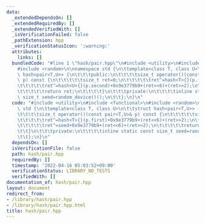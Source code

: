```yaml
---
data:
  _extendedDependsOn: []
  _extendedRequiredBy: []
  _extendedVerifiedWith: []
  _isVerificationFailed: false
  _pathExtension: hpp
  _verificationStatusIcon: ':warning:'
  attributes:
    links: []
  bundledCode: "#line 1 \"hash/pair.hpp\"\n#include <utility>\n#include <functional>\n\
    #include <random>\n\nnamespace std {\n\ttemplate<class T, class U>\n\t\tstruct\
    \ hash<pair<T,U>> {\n\t\t\tpublic:\n\t\t\t\tsize_t operator()(const pair<T,U>&\
    \ p) const {\n\t\t\t\t\tsize_t ret=0;\n\t\t\t\t\tret^=hash<T>{}(p.first)+0x9e3779b9+(ret<<6)+(ret>>2);\n\
    \t\t\t\t\tret^=hash<U>{}(p.second)+0x9e3779b9+(ret<<6)+(ret>>2);\n\t\t\t\t\tret^=seed+0x9e3779b9+(ret<<6)+(ret>>2);\n\
    \t\t\t\t\treturn ret;\n\t\t\t\t}\n\t\t\tprivate:\n\t\t\t\tinline static const\
    \ size_t seed=random_device()();\n\t\t};\n}\n"
  code: "#include <utility>\n#include <functional>\n#include <random>\n\nnamespace\
    \ std {\n\ttemplate<class T, class U>\n\t\tstruct hash<pair<T,U>> {\n\t\t\tpublic:\n\
    \t\t\t\tsize_t operator()(const pair<T,U>& p) const {\n\t\t\t\t\tsize_t ret=0;\n\
    \t\t\t\t\tret^=hash<T>{}(p.first)+0x9e3779b9+(ret<<6)+(ret>>2);\n\t\t\t\t\tret^=hash<U>{}(p.second)+0x9e3779b9+(ret<<6)+(ret>>2);\n\
    \t\t\t\t\tret^=seed+0x9e3779b9+(ret<<6)+(ret>>2);\n\t\t\t\t\treturn ret;\n\t\t\
    \t\t}\n\t\t\tprivate:\n\t\t\t\tinline static const size_t seed=random_device()();\n\
    \t\t};\n}\n"
  dependsOn: []
  isVerificationFile: false
  path: hash/pair.hpp
  requiredBy: []
  timestamp: '2022-04-16 05:03:52+09:00'
  verificationStatus: LIBRARY_NO_TESTS
  verifiedWith: []
documentation_of: hash/pair.hpp
layout: document
redirect_from:
- /library/hash/pair.hpp
- /library/hash/pair.hpp.html
title: hash/pair.hpp
---
```

